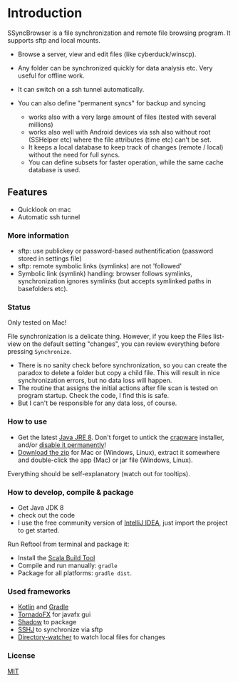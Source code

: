 
# Introduction

SSyncBrowser is a file synchronization and remote file browsing program. It supports sftp and local mounts.

* Browse a server, view and edit files (like cyberduck/winscp).
* Any folder can be synchronized quickly for data analysis etc. Very useful for offline work.
* It can switch on a ssh tunnel automatically.

* You can also define "permanent syncs" for backup and syncing
  * works also with a very large amount of files (tested with several millions)
  * works also well with Android devices via ssh also without root (SSHelper etc) where the file attributes (time etc) can't be set.
  * It keeps a local database to keep track of changes (remote / local) without the need for full syncs.
  * You can define subsets for faster operation, while the same cache database is used.

## Features

* Quicklook on mac
* Automatic ssh tunnel

### More information

* sftp: use publickey or password-based authentification (password stored in settings file)
* sftp: remote symbolic links (symlinks) are not 'followed'
* Symbolic link (symlink) handling: browser follows symlinks, synchronization ignores symlinks (but accepts symlinked paths in basefolders etc).

### Status ###
Only tested on Mac!

File synchronization is a delicate thing. However, if you keep the Files list-view on the default setting "changes",
you can review everything before pressing `Synchronize`.

* There is no sanity check before synchronization, so you can create the paradox to delete a folder but copy a child file.
This will result in nice synchronization errors, but no data loss will happen.
* The routine that assigns the initial actions after file scan is tested on program startup. Check the code, I find this is safe.
* But I can't be responsible for any data loss, of course.

### How to use ###

* Get the latest [Java JRE 8](http://www.oracle.com/technetwork/java/javase/downloads/index.html). Don't forget to untick the [crapware](https://www.google.com/search?q=java+crapware) installer, and/or [disable it permanently](https://www.java.com/en/download/faq/disable_offers.xml)!
* [Download the zip](https://bitbucket.org/wolfgang/sfsync/downloads) for Mac or (Windows, Linux), extract it somewhere and double-click the app (Mac) or
  jar file (Windows, Linux).

Everything should be self-explanatory (watch out for tooltips).

### How to develop, compile & package ###

* Get Java JDK 8
* check out the code
* I use the free community version of [IntelliJ IDEA](https://www.jetbrains.com/idea/download/), just import the project to get started.

Run Reftool from terminal and package it:

* Install the [Scala Build Tool](http://www.scala-sbt.org/)
* Compile and run manually: `gradle`
* Package for all platforms: `gradle dist`.


### Used frameworks ###

* [Kotlin](https://kotlinlang.org/) and [Gradle](https://gradle.org/)
* [TornadoFX](https://github.com/edvin/tornadofx) for javafx gui
* [Shadow](https://github.com/johnrengelman/shadow) to package
* [SSHJ](https://github.com/hierynomus/sshj) to synchronize via sftp
* [Directory-watcher](https://github.com/gmethvin/directory-watcher) to watch local files for changes

### License ###
[MIT](http://opensource.org/licenses/MIT)